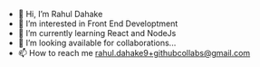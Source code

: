 - 👋 Hi, I’m Rahul Dahake
- 👀 I’m interested in Front End Developtment
- 🌱 I’m currently learning React and NodeJs
- 💞️ I’m looking available for collaborations...
- 📫 How to reach me rahul.dahake9+githubcollabs@gmail.com

<!---
rahul-pxl/rahul-pxl is a ✨ special ✨ repository because its `README.md` (this file) appears on your GitHub profile.
You can click the Preview link to take a look at your changes.
--->
